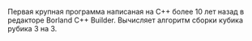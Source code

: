 Первая крупная программа написаная на C++ более 10 лет назад в редакторе Borland C++ Builder.
Вычисляет алгоритм сборки кубика рубика 3 на 3.